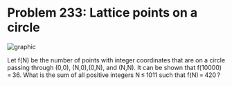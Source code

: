 # Problem 233: Lattice points on a circle

![graphic](img233.gif)

Let f(N) be the number of points with integer coordinates that are on a
circle passing through (0,0), (N,0),(0,N), and (N,N). It can be shown
that f(10000) = 36. What is the sum of all positive integers N ≤ 1011
such that f(N) = 420 ?